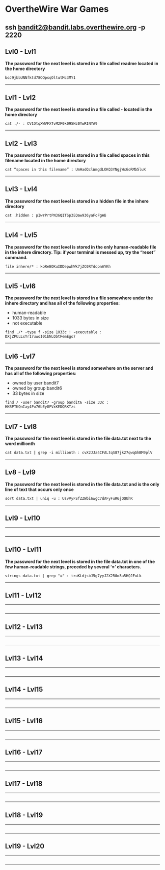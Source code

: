 # OvertheWire War Games

## ssh bandit2@bandit.labs.overthewire.org -p 2220

## Lvl0 - Lvl1

**The password for the next level is stored in a file called readme located in the home directory**

```
boJ9jbbUNNfktd78OOpsqOltutMc3MY1
```
--------------

## Lvl1 - Lvl2

**The password for the next level is stored in a file called - located in the home directory**
```
cat ./- : CV1DtqXWVFXTvM2F0k09SHz0YwRINYA9
```
--------------


## Lvl2 - Lvl3

**The password for the next level is stored in a file called spaces in this filename located in the home directory**

```
cat “spaces in this filename” : UmHadQclWmgdLOKQ3YNgjWxGoRMb5luK
```
--------------

## Lvl3 - Lvl4

**The password for the next level is stored in a hidden file in the inhere directory**

```
cat .hidden : pIwrPrtPN36QITSp3EQaw936yaFoFgAB
```
--------------

## Lvl4 - Lvl5 

**The password for the next level is stored in the only human-readable file in the inhere directory. Tip: if your terminal is messed up, try the “reset” command.**

```
file inhere/* : koReBOKuIDDepwhWk7jZC0RTdopnAYKh
```
--------------

## Lvl5 -Lvl6

**The password for the next level is stored in a file somewhere under the inhere directory and has all of the following properties:**

 - human-readable
 - 1033 bytes in size
 - not executable

```
find ./* -type f -size 1033c ! -executable : DXjZPULLxYr17uwoI01bNLQbtFemEgo7
```
--------------

## Lvl6 -Lvl7

**The password for the next level is stored somewhere on the server and has all of the following properties:**

 - owned by user bandit7
 - owned by group bandit6
 - 33 bytes in size

```
find / -user bandit7 -group bandit6 -size 33c : HKBPTKQnIay4Fw76bEy8PVxKEDQRKTzs
```
--------------

## Lvl7 - Lvl8

**The password for the next level is stored in the file data.txt next to the word millionth**

```
cat data.txt | grep -i millionth : cvX2JJa4CFALtqS87jk27qwqGhBM9plV
```

--------------

## Lv8 - Lvl9

**The password for the next level is stored in the file data.txt and is the only line of text that occurs only once**

```
sort data.txt | uniq -u : UsvVyFSfZZWbi6wgC7dAFyFuR6jQQUhR
```
--------------

## Lvl9 - Lvl10

****

```

```

--------------

## Lvl10 - Lvl11

**The password for the next level is stored in the file data.txt in one of the few human-readable strings, preceded by several ‘=’ characters.**

```
strings data.txt | grep "=" : truKLdjsbJ5g7yyJ2X2R0o3a5HQJFuLk
```

--------------


## Lvl11 - Lvl12

****

```

```

--------------


## Lvl12 - Lvl13

****

```

```

--------------


## Lvl13 - Lvl14

****

```

```

--------------


## Lvl14 - Lvl15

****

```

```

--------------


## Lvl15 - Lvl16

****

```

```

--------------


## Lvl16 - Lvl17

****

```

```

--------------


## Lvl17 - Lvl18

****

```

```

--------------


## Lvl18 - Lvl19

****

```

```

--------------


## Lvl19 - Lvl20

****

```

```

--------------
